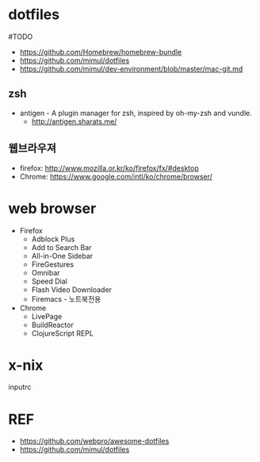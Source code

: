 dotfiles
========
#TODO
* https://github.com/Homebrew/homebrew-bundle
* https://github.com/mimul/dotfiles
* https://github.com/mimul/dev-environment/blob/master/mac-git.md


## zsh
* antigen - A plugin manager for zsh, inspired by oh-my-zsh and vundle.
    - http://antigen.sharats.me/




## 웹브라우져
 - firefox: http://www.mozilla.or.kr/ko/firefox/fx/#desktop
 - Chrome: https://www.google.com/intl/ko/chrome/browser/


# web browser
* Firefox
    - Adblock Plus
    - Add to Search Bar
    - All-in-One Sidebar
    - FireGestures
    - Omnibar
    - Speed Dial
    - Flash Video Downloader
    - Firemacs - 노트북전용
* Chrome
    - LivePage
    - BuildReactor
    - ClojureScript REPL



# x-nix
inputrc



# REF
* https://github.com/webpro/awesome-dotfiles
* https://github.com/mimul/dotfiles
